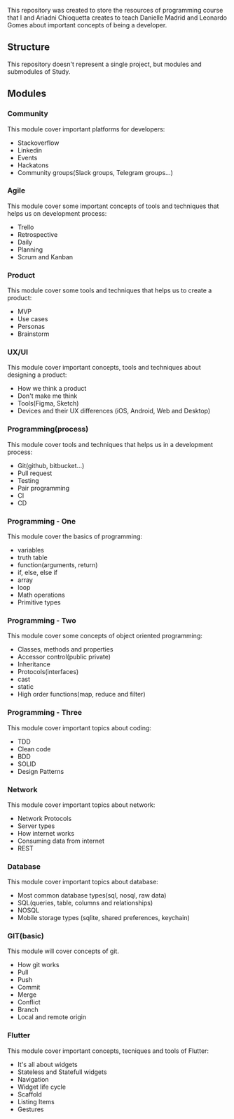 
This repository was created to store the resources of programming course that I and Ariadni Chioquetta creates to teach Danielle Madrid and Leonardo Gomes about important concepts of being a developer.

## Structure
This repository doesn't represent a single project, but modules and submodules of Study.

## Modules

### Community
This module cover important platforms for developers:

* Stackoverflow
* Linkedin
* Events
* Hackatons
* Community groups(Slack groups, Telegram groups...)

### Agile
This module cover some important concepts of tools and techniques that helps us on development process:

* Trello
* Retrospective
* Daily
* Planning
* Scrum and Kanban

### Product
This module cover some tools and techniques that helps us to create a product:

* MVP
* Use cases
* Personas
* Brainstorm

### UX/UI
This module cover important concepts, tools and techniques about designing a product:

* How we think a product
* Don't make me think
* Tools(Figma, Sketch)
* Devices and their UX differences (iOS, Android, Web and Desktop)

### Programming(process)
This module cover tools and techniques that helps us in a development process:

* Git(github, bitbucket...)
* Pull request
* Testing
* Pair programming
* CI
* CD

### Programming - One
This module cover the basics of programming:

* variables
* truth table
* function(arguments, return)
* if, else, else if
* array
* loop
* Math operations
* Primitive types

### Programming - Two
This module cover some concepts of object oriented programming:

* Classes, methods and properties
* Accessor control(public private)
* Inheritance
* Protocols(interfaces)
* cast
* static
* High order functions(map, reduce and filter)

### Programming - Three
This module cover important topics about coding:

* TDD
* Clean code
* BDD
* SOLID
* Design Patterns

### Network
This module cover important topics about network:

* Network Protocols
* Server types
* How internet works
* Consuming data from internet
* REST

### Database
This module cover important topics about database:

* Most common database types(sql, nosql, raw data)
* SQL(queries, table, columns and relationships)
* NOSQL
* Mobile storage types (sqlite, shared preferences, keychain)

### GIT(basic)
This module will cover concepts of git.

* How git works
* Pull
* Push
* Commit
* Merge
* Conflict
* Branch
* Local and remote origin


### Flutter
This module cover important concepts, tecniques and tools of Flutter:

* It's all about widgets
* Stateless and Statefull widgets
* Navigation
* Widget life cycle
* Scaffold
* Listing Items
* Gestures


